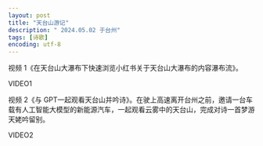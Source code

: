 ```yaml
---
layout: post
title: "天台山游记"
description: " 2024.05.02 于台州"
tags: [诗歌]
encoding: utf-8
---
```


视频 1《在天台山大瀑布下快速浏览小红书关于天台山大瀑布的内容瀑布流》。

VIDEO1

视频 2《与 GPT一起观看天台山并吟诗》。在驶上高速离开台州之前，邀请一台车载有人工智能大模型的新能源汽车，一起观看云雾中的天台山，完成对诗一首梦游天姥吟留别。

VIDEO2